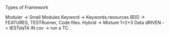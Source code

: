 

Types of Framework

Moduler -> Small Modules
Keyword -> Keywords.resources
BDD -> FEATURES, TESTRunner, Code files.
Hybrid -> Mixture 1+2+3
Data dRIVEN -> tESTdaTA IN csv -> run a TC.